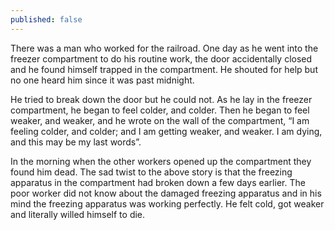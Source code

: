 ```yaml
---
published: false
---
```

There was a man who worked for the railroad. One day as he went into the freezer compartment to do his routine work, the door accidentally closed and he found himself trapped in the compartment. He shouted for help but no one heard him since it was past midnight. 

He tried to break down the door but he could not. As he lay in the freezer compartment, he began to feel colder, and colder. Then he began to feel weaker, and weaker, and he wrote on the wall of the compartment, “I am feeling colder, and colder; and I am getting weaker, and weaker. I am dying, and this may be my last words”. 

In the morning when the other workers opened up the compartment they found him dead. The sad twist to the above story is that the freezing apparatus in the compartment had broken down a few days earlier. The poor worker did not know about the damaged freezing apparatus and in his mind the freezing apparatus was working perfectly. He felt cold, got weaker and literally willed himself to die.
